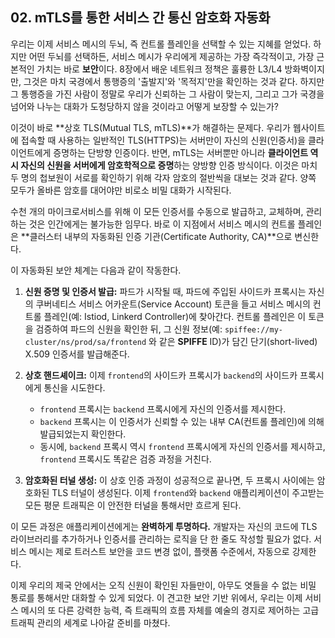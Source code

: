 ## 02. mTLS를 통한 서비스 간 통신 암호화 자동화

우리는 이제 서비스 메시의 두뇌, 즉 컨트롤 플레인을 선택할 수 있는 지혜를 얻었다. 하지만 어떤 두뇌를 선택하든, 서비스 메시가 우리에게 제공하는 가장 즉각적이고, 가장 근본적인 가치는 바로 **보안**이다. 8장에서 배운 네트워크 정책은 훌륭한 L3/L4 방화벽이지만, 그것은 마치 국경에서 통행증의 '출발지'와 '목적지'만을 확인하는 것과 같다. 하지만 그 통행증을 가진 사람이 정말로 우리가 신뢰하는 그 사람이 맞는지, 그리고 그가 국경을 넘어와 나누는 대화가 도청당하지 않을 것이라고 어떻게 보장할 수 있는가?

이것이 바로 **상호 TLS(Mutual TLS, mTLS)**가 해결하는 문제다. 우리가 웹사이트에 접속할 때 사용하는 일반적인 TLS(HTTPS)는 서버만이 자신의 신원(인증서)을 클라이언트에게 증명하는 단방향 인증이다. 반면, mTLS는 서버뿐만 아니라 **클라이언트 역시 자신의 신원을 서버에게 암호학적으로 증명**하는 양방향 인증 방식이다. 이것은 마치 두 명의 첩보원이 서로를 확인하기 위해 각자 암호의 절반씩을 대보는 것과 같다. 양쪽 모두가 올바른 암호를 대어야만 비로소 비밀 대화가 시작된다.

수천 개의 마이크로서비스를 위해 이 모든 인증서를 수동으로 발급하고, 교체하며, 관리하는 것은 인간에게는 불가능한 임무다. 바로 이 지점에서 서비스 메시의 컨트롤 플레인은 **클러스터 내부의 자동화된 인증 기관(Certificate Authority, CA)**으로 변신한다.

이 자동화된 보안 체계는 다음과 같이 작동한다.

1.  **신원 증명 및 인증서 발급:** 파드가 시작될 때, 파드에 주입된 사이드카 프록시는 자신의 쿠버네티스 서비스 어카운트(Service Account) 토큰을 들고 서비스 메시의 컨트롤 플레인(예: Istiod, Linkerd Controller)에 찾아간다. 컨트롤 플레인은 이 토큰을 검증하여 파드의 신원을 확인한 뒤, 그 신원 정보(예: `spiffee://my-cluster/ns/prod/sa/frontend` 와 같은 **SPIFFE** ID)가 담긴 단기(short-lived) X.509 인증서를 발급해준다.

2.  **상호 핸드셰이크:** 이제 `frontend`의 사이드카 프록시가 `backend`의 사이드카 프록시에게 통신을 시도한다.
    * `frontend` 프록시는 `backend` 프록시에게 자신의 인증서를 제시한다.
    * `backend` 프록시는 이 인증서가 신뢰할 수 있는 내부 CA(컨트롤 플레인)에 의해 발급되었는지 확인한다.
    * 동시에, `backend` 프록시 역시 `frontend` 프록시에게 자신의 인증서를 제시하고, `frontend` 프록시도 똑같은 검증 과정을 거친다.

3.  **암호화된 터널 생성:** 이 상호 인증 과정이 성공적으로 끝나면, 두 프록시 사이에는 암호화된 TLS 터널이 생성된다. 이제 `frontend`와 `backend` 애플리케이션이 주고받는 모든 평문 트래픽은 이 안전한 터널을 통해서만 흐르게 된다.



이 모든 과정은 애플리케이션에게는 **완벽하게 투명하다.** 개발자는 자신의 코드에 TLS 라이브러리를 추가하거나 인증서를 관리하는 로직을 단 한 줄도 작성할 필요가 없다. 서비스 메시는 제로 트러스트 보안을 코드 변경 없이, 플랫폼 수준에서, 자동으로 강제한다.

이제 우리의 제국 안에서는 오직 신원이 확인된 자들만이, 아무도 엿들을 수 없는 비밀 통로를 통해서만 대화할 수 있게 되었다. 이 견고한 보안 기반 위에서, 우리는 이제 서비스 메시의 또 다른 강력한 능력, 즉 트래픽의 흐름 자체를 예술의 경지로 제어하는 고급 트래픽 관리의 세계로 나아갈 준비를 마쳤다.